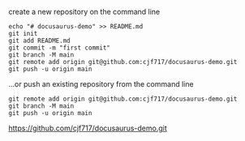 create a new repository on the command line
```
echo "# docusaurus-demo" >> README.md
git init
git add README.md
git commit -m "first commit"
git branch -M main
git remote add origin git@github.com:cjf717/docusaurus-demo.git
git push -u origin main
```
…or push an existing repository from the command line
```
git remote add origin git@github.com:cjf717/docusaurus-demo.git
git branch -M main
git push -u origin main
```

https://github.com/cjf717/docusaurus-demo.git